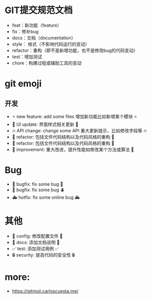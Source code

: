 # GIT提交规范文档

- feat：新功能（feature）
- fix：修补bug
- docs：文档（documentation）
- style： 格式（不影响代码运行的变动）
- refactor：重构（即不是新增功能，也不是修改bug的代码变动）
- test：增加测试
- chore：构建过程或辅助工具的变动


# git emoji

## 开发

- ⭐️ new feature: add some files 增加新功能比如新增某个模块 :star:
- 🎨 UI update: 界面样式相关更新 :art:
- 🔥 API change: change some API 重大更新提示，比如修改字段等 :fire:
- 👕 refactor: 包括文件代码结构以及代码风格的重构 :shirt:
- 🔨 refactor: 包括文件代码结构以及代码风格的重构 :hammer:
- 🚀 improvement: 重大改进，提升性能如修改某个方法或算法 :rocket:

# Bug

- 🐛 bugfix: fix some bug :bug:
- 🐞 bugfix: fix some bug :beetle:
- 🚑 hotfix: fix some online bug :ambulance:

# 其他

- 🔧 config: 修改配置文件 :wrench:
- 📝 docs: 添加文档说明 :memo:
- ✅ test: 添加测试用例 :white_check_mark:
- 🔒 security: 提高代码的安全性 :lock:


# more:
- https://gitmoji.carloscuesta.me/
